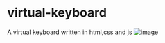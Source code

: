 # virtual-keyboard

A virtual keyboard written in html,css and js
![image](https://github.com/qibo02/virtual-keyboard/assets/104100699/4c5c3450-0762-4b46-be8e-1dcd5f8b282d)
